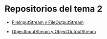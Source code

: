 # Repositorios del tema 2
- [FileInputStream y FileOutputStream](https://github.com/guillermoroman/adt-t2-FileInputOutputDemo)

- [ObjectInputStream y ObjectOutputStream](https://github.com/guillermoroman/adt-t2-ObjectOutuputStream-Demo)

